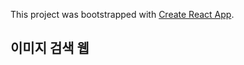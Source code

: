 This project was bootstrapped with [Create React App](https://github.com/facebook/create-react-app).

## 이미지 검색 웹

